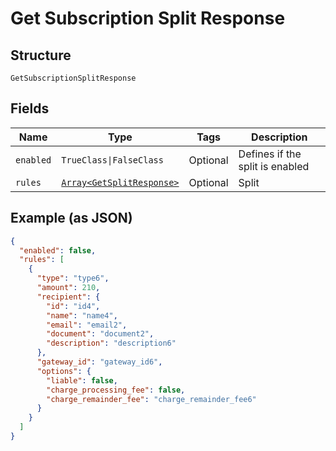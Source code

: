 
# Get Subscription Split Response

## Structure

`GetSubscriptionSplitResponse`

## Fields

| Name | Type | Tags | Description |
|  --- | --- | --- | --- |
| `enabled` | `TrueClass\|FalseClass` | Optional | Defines if the split is enabled |
| `rules` | [`Array<GetSplitResponse>`](../../doc/models/get-split-response.md) | Optional | Split |

## Example (as JSON)

```json
{
  "enabled": false,
  "rules": [
    {
      "type": "type6",
      "amount": 210,
      "recipient": {
        "id": "id4",
        "name": "name4",
        "email": "email2",
        "document": "document2",
        "description": "description6"
      },
      "gateway_id": "gateway_id6",
      "options": {
        "liable": false,
        "charge_processing_fee": false,
        "charge_remainder_fee": "charge_remainder_fee6"
      }
    }
  ]
}
```

